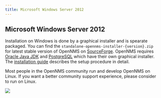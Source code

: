 ```yaml
---
title: Microsoft Windows Server 2012
---
```


## Microsoft Windows Server 2012

Installation on Windows is done by a graphical installer and is spearate packaged.
You can find the `standalone-opennms-installer-{version}.zip` for latest stable version of OpenNMS on [SourceForge](http://sourceforge.net/projects/opennms/files/OpenNMS/).
OpenNMS requires [Oracle Java JDK](http://www.oracle.com/technetwork/java/javase/downloads/index.html) and [PostgreSQL](http://www.enterprisedb.com/products-services-training/pgdownload#windows) which have their own graphical installer.
The [installation guide](http://docs.opennms.org/opennms/releases/17.0.0/guide-install/guide-install.html#gi-install-opennms-windows) describes the setup procedure in detail.

<i class="fa fa-info-circle"></i> Most people in the OpenNMS community run and develop OpenNMS on Linux.
If you want a better community support experience, please consider to run on Linux.

<img src="../images/windows-install.png" />

<br/>
